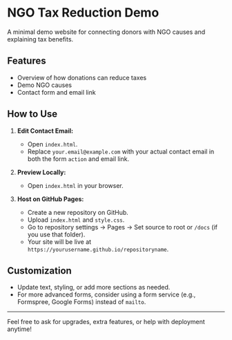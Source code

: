 # NGO Tax Reduction Demo

A minimal demo website for connecting donors with NGO causes and explaining tax benefits.

## Features

- Overview of how donations can reduce taxes
- Demo NGO causes
- Contact form and email link

## How to Use

1. **Edit Contact Email:**
   - Open `index.html`.
   - Replace `your.email@example.com` with your actual contact email in both the form `action` and email link.

2. **Preview Locally:**
   - Open `index.html` in your browser.

3. **Host on GitHub Pages:**
   - Create a new repository on GitHub.
   - Upload `index.html` and `style.css`.
   - Go to repository settings → Pages → Set source to root or `/docs` (if you use that folder).
   - Your site will be live at `https://yourusername.github.io/repositoryname`.

## Customization

- Update text, styling, or add more sections as needed.
- For more advanced forms, consider using a form service (e.g., Formspree, Google Forms) instead of `mailto`.

---

Feel free to ask for upgrades, extra features, or help with deployment anytime!